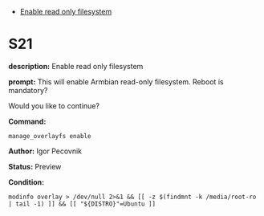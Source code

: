 - [Enable read only filesystem](#s21)

# S21

**description:** Enable read only filesystem

**prompt:** 
This will enable Armbian read-only filesystem. Reboot is mandatory?

Would you like to continue?

**Command:** 
~~~
manage_overlayfs enable
~~~

**Author:** Igor Pecovnik

**Status:** Preview

**Condition:**
~~~
modinfo overlay > /dev/null 2>&1 && [[ -z $(findmnt -k /media/root-ro | tail -1) ]] && [[ "${DISTRO}"=Ubuntu ]]
~~~

